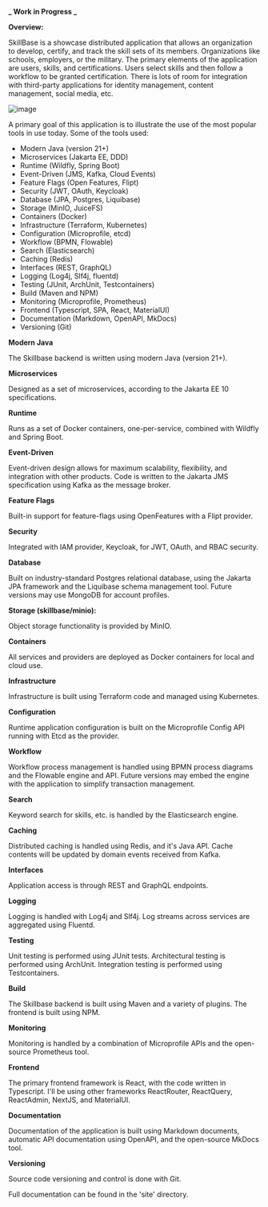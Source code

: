 **_ Work in Progress _**

**Overview:**

SkillBase is a showcase distributed application that allows an organization to develop, certify, and track the skill sets of its members. Organizations like schools, employers, or the military. The primary elements of the application are users, skills, and certifications. Users select skills and then follow a workflow to be granted certification. There is lots of room for integration with third-party applications for identity management, content management, social media, etc.

![image](https://github.com/stephenbuck/skillbase/assets/1750488/857efe62-18e9-4426-b38f-1d339c8b4a8c)

A primary goal of this application is to illustrate the use of the most popular tools in use today. Some of the tools used:

- Modern Java (version 21+)
- Microservices (Jakarta EE, DDD)
- Runtime (Wildfly, Spring Boot)
- Event-Driven (JMS, Kafka, Cloud Events)
- Feature Flags (Open Features, Flipt)
- Security (JWT, OAuth, Keycloak)
- Database (JPA, Postgres, Liquibase)
- Storage (MinIO, JuiceFS)
- Containers (Docker)
- Infrastructure (Terraform, Kubernetes)
- Configuration (Microprofile, etcd)
- Workflow (BPMN, Flowable)
- Search (Elasticsearch)
- Caching (Redis)
- Interfaces (REST, GraphQL)
- Logging (Log4j, Slf4j, fluentd)
- Testing (JUnit, ArchUnit, Testcontainers)
- Build (Maven and NPM)
- Monitoring (Microprofile, Prometheus)
- Frontend (Typescript, SPA, React, MaterialUI)
- Documentation (Markdown, OpenAPI, MkDocs)
- Versioning (Git)

**Modern Java**

The Skillbase backend is written using modern Java (version 21+).

**Microservices**

Designed as a set of microservices, according to the Jakarta EE 10 specifications.

**Runtime**

Runs as a set of Docker containers, one-per-service, combined with Wildfly and Spring Boot.

**Event-Driven**

Event-driven design allows for maximum scalability, flexibility, and integration with other products. Code is written to the Jakarta JMS specification using Kafka as the message broker.

**Feature Flags**

Built-in support for feature-flags using OpenFeatures with a Flipt provider.

**Security**

Integrated with IAM provider, Keycloak, for JWT, OAuth, and RBAC security.

**Database**

Built on industry-standard Postgres relational database, using the Jakarta JPA framework and the Liquibase schema management tool. Future versions may use MongoDB for account profiles.

**Storage (skillbase/minio):**

Object storage functionality is provided by MinIO.

**Containers**

All services and providers are deployed as Docker containers for local and cloud use.

**Infrastructure**

Infrastructure is built using Terraform code and managed using Kubernetes.

**Configuration**

Runtime application configuration is built on the Microprofile Config API running with Etcd as the provider.

**Workflow**

Workflow process management is handled using BPMN process diagrams and the Flowable engine and API. Future versions may embed the engine with the application to simplify transaction management.

**Search**

Keyword search for skills, etc. is handled by the Elasticsearch engine.

**Caching**

Distributed caching is handled using Redis, and it's Java API. Cache contents will be updated by domain events received from Kafka.

**Interfaces**

Application access is through REST and GraphQL endpoints.

**Logging**

Logging is handled with Log4j and Slf4j. Log streams across services are aggregated using Fluentd.

**Testing**

Unit testing is performed using JUnit tests. Architectural testing is performed using ArchUnit. Integration testing is performed using Testcontainers.

**Build**

The Skillbase backend is built using Maven and a variety of plugins. The frontend is built using NPM.

**Monitoring**

Monitoring is handled by a combination of Microprofile APIs and the open-source Prometheus tool.

**Frontend**

The primary frontend framework is React, with the code written in Typescript. I'll be using other frameworks ReactRouter, ReactQuery, ReactAdmin, NextJS, and MaterialUI.

**Documentation**

Documentation of the application is built using Markdown documents, automatic API documentation using OpenAPI, and the open-source MkDocs tool.

**Versioning**

Source code versioning and control is done with Git.


Full documentation can be found in the 'site' directory.

